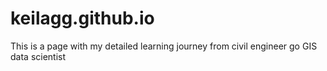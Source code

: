 # keilagg.github.io
This is a page with my detailed learning journey from civil engineer go GIS data scientist
